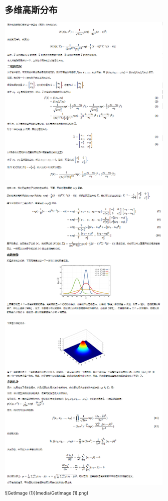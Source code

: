 # 多维高斯分布 

![](media/GetImage9.png)

![](media/GetImage10.png)

![](media/GetImage11.png)

![GetImage (1)](media/GetImage (1).png)